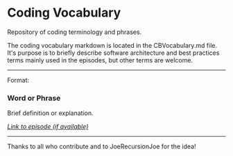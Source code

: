# Coding Vocabulary 
Repository of coding terminology and phrases.

The coding vocabulary markdown is located in the CBVocabulary.md file. It's purpose is to briefly describe software architecture and best practices terms mainly used in the episodes, but other terms are welcome.



------

Format:

### **Word or Phrase**

Brief definition or explanation.

<u>*Link to episode (if available)*</u>







------

Thanks to all who contribute and to JoeRecursionJoe for the idea!

